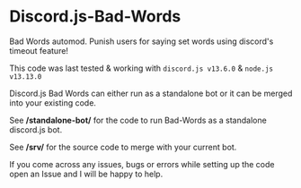 # Discord.js-Bad-Words
Bad Words automod. Punish users for saying set words using discord's timeout feature!

This code was last tested & working with `discord.js v13.6.0` & `node.js v13.13.0`

Discord.js Bad Words can either run as a standalone bot or it can be merged into your existing code.

See **/standalone-bot/** for the code to run Bad-Words as a standalone discord.js bot.

See **/srv/** for the source code to merge with your current bot.

If you come across any issues, bugs or errors while setting up the code open an Issue and I will be happy to help.
